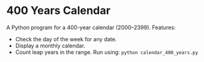 # 400 Years Calendar
A Python program for a 400-year calendar (2000–2399). Features:
- Check the day of the week for any date.
- Display a monthly calendar.
- Count leap years in the range.
Run using: `python calendar_400_years.py`
